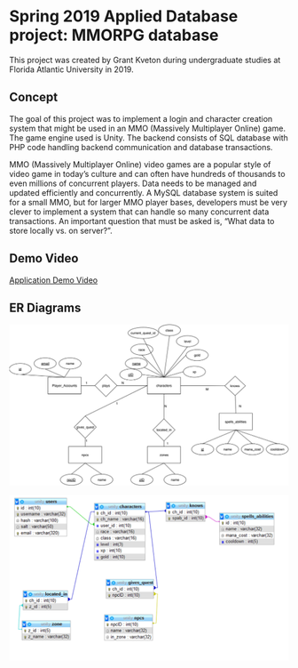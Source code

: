 # Spring 2019 Applied Database project: MMORPG database

This project was created by Grant Kveton during undergraduate studies at Florida Atlantic University in 2019.

## Concept

The goal of this project was to implement a login and character creation system that might be used in an MMO (Massively Multiplayer Online) game. The game engine used is Unity. The backend consists of SQL database with PHP code handling backend communication and database transactions.

MMO (Massively Multiplayer Online) video games are a popular style of video game in today’s culture and can often have hundreds of thousands to even millions of concurrent players. Data needs to be managed and updated efficiently and concurrently. A MySQL database system is suited for a small MMO, but for larger MMO player bases, developers must be very clever to implement a system that can handle so many concurrent data transactions. An important question that must be asked is, “What data to store locally vs. on server?”. 

## Demo Video
[Application Demo Video](https://www.youtube.com/watch?v=4v9w5tiwYV4 "Application Demo Video")

## ER Diagrams

![erDiagram](https://github.com/grontis/appliedDB_project/blob/master/imgs/erDiagram.png)


![erDiagram2](https://github.com/grontis/appliedDB_project/blob/master/imgs/erDiagram2.png)
